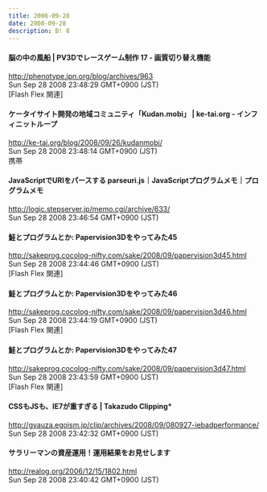 ```yaml
---
title: 2008-09-28
date: 2008-09-28
description: B! 8
---
```


#### 脳の中の風船 | PV3Dでレースゲーム制作 17 - 画質切り替え機能
http://phenotype.jpn.org/blog/archives/963<br>
Sun Sep 28 2008 23:48:29 GMT+0900 (JST)<br>
[Flash Flex 関連]


#### ケータイサイト開発の地域コミュニティ「Kudan.mobi」 | ke-tai.org - インフィニットループ
http://ke-tai.org/blog/2008/09/26/kudanmobi/<br>
Sun Sep 28 2008 23:48:14 GMT+0900 (JST)<br>
携帯


#### JavaScriptでURIをパースする parseuri.js｜JavaScriptプログラムメモ｜プログラムメモ
http://logic.stepserver.jp/memo.cgi/archive/633/<br>
Sun Sep 28 2008 23:46:54 GMT+0900 (JST)<br>


#### 鮭とプログラムとか: Papervision3Dをやってみた45
http://sakeprog.cocolog-nifty.com/sake/2008/09/papervision3d45.html<br>
Sun Sep 28 2008 23:44:46 GMT+0900 (JST)<br>
[Flash Flex 関連]


#### 鮭とプログラムとか: Papervision3Dをやってみた46
http://sakeprog.cocolog-nifty.com/sake/2008/09/papervision3d46.html<br>
Sun Sep 28 2008 23:44:19 GMT+0900 (JST)<br>
[Flash Flex 関連]


#### 鮭とプログラムとか: Papervision3Dをやってみた47
http://sakeprog.cocolog-nifty.com/sake/2008/09/papervision3d47.html<br>
Sun Sep 28 2008 23:43:59 GMT+0900 (JST)<br>
[Flash Flex 関連]


#### CSSもJSも、IE7が重すぎる | Takazudo Clipping*
http://gyauza.egoism.jp/clip/archives/2008/09/080927-iebadperformance/<br>
Sun Sep 28 2008 23:42:32 GMT+0900 (JST)<br>


#### サラリーマンの資産運用！運用結果をお見せします
http://realog.org/2006/12/15/1802.html<br>
Sun Sep 28 2008 23:40:42 GMT+0900 (JST)<br>


